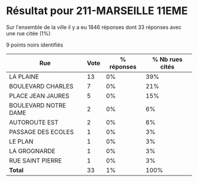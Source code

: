 # Résultat pour 211-MARSEILLE 11EME

Sur l'ensemble de la ville il y a eu 1846 réponses dont 33 réponses avec une rue citée (1%)

9 points noirs identifiés

| Rue | Vote | % réponses | % Nb rues cités|
|-----|------|------------|----------------|
| LA PLAINE | 13 | 0% | 39%|
| BOULEVARD CHARLES | 7 | 0% | 21%|
| PLACE JEAN JAURES | 5 | 0% | 15%|
| BOULEVARD NOTRE DAME | 2 | 0% | 6%|
| AUTOROUTE EST | 2 | 0% | 6%|
| PASSAGE DES ECOLES | 1 | 0% | 3%|
| LE PLAN | 1 | 0% | 3%|
| LA GROGNARDE | 1 | 0% | 3%|
| RUE SAINT PIERRE | 1 | 0% | 3%|
| **Total** | 33 | 1% | 100%|
